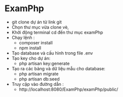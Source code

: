 # ExamPhp
- git clone dự án từ link git 
- Chọn thư mục vừa clone vè, 
- Khởi động terminal  cd đến thư mục examPhp
- Chạy lệnh : 
  + composer install
  + npm install
- Tạo database và cấu hình trong file .env
- Tạo key cho dự án:
  + php artisan key:generate
- Tạo ra các bảng và dữ liệu mẫu cho database:
   + php artisan migrate
   + php artisan db:seed
- Truy cập vào đường dẫn :
  + http://localhost:8080/ExamPhp/examPhp/public/

